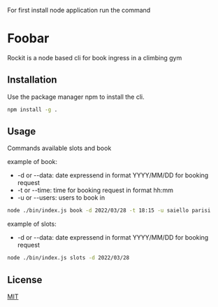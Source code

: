For first install node application run the command
# Foobar

Rockit is a node based cli for book ingress in a climbing gym

## Installation

Use the package manager npm to install the cli.

```bash
npm install -g .
```

## Usage

Commands available slots and book

example of book:

* -d or --data: date expressend in format YYYY/MM/DD for booking request
* -t or --time: time for booking request in format hh:mm
* -u or --users: users to book in

```bash
node ./bin/index.js book -d 2022/03/28 -t 18:15 -u saiello parisi
```

example of slots:

* -d or --data: date expressend in format YYYY/MM/DD for booking request

```bash
node ./bin/index.js slots -d 2022/03/28
```

## License
[MIT](https://choosealicense.com/licenses/mit/)